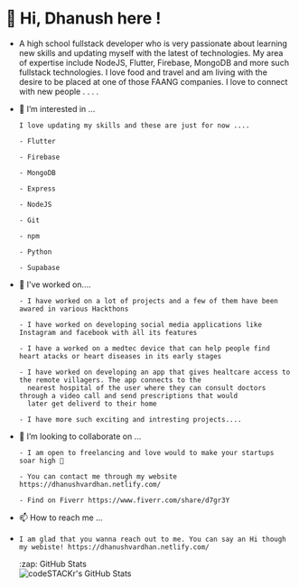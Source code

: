 # 👋 **Hi, Dhanush here !**
- A high school fullstack developer who is very passionate about learning new skills and updating myself with the latest of technologies. My area of expertise include NodeJS, Flutter, Firebase, MongoDB and more such fullstack technologies. I love food and travel and am living with the desire to be placed at one of those FAANG companies. I love to connect with new people . . . . 
- 👀 I’m interested in ...

      I love updating my skills and these are just for now ....
      
      - Flutter 
      
      - Firebase
      
      - MongoDB
      
      - Express 
      
      - NodeJS
      
      - Git
      
      - npm 
      
      - Python
      
      - Supabase
  
- 🌱 I've worked on....
      
      - I have worked on a lot of projects and a few of them have been awared in various Hackthons

      - I have worked on developing social media applications like Instagram and facebook with all its features
      
      - I have a worked on a medtec device that can help people find heart atacks or heart diseases in its early stages
      
      - I have worked on developing an app that gives healtcare access to the remote villagers. The app connects to the 
        nearest hospital of the user where they can consult doctors through a video call and send prescriptions that would
        later get deliverd to their home 
      
      - I have more such exciting and intresting projects....

    
- 💞️ I’m looking to collaborate on ...

      - I am open to freelancing and love would to make your startups soar high 🚀
      
      - You can contact me through my website https://dhanushvardhan.netlify.com/ 
      
      - Find on Fiverr https://www.fiverr.com/share/d7gr3Y
     
- 📫 How to reach me ...
-     I am glad that you wanna reach out to me. You can say an Hi though my webiste! https://dhanushvardhan.netlify.com/

  <summary>:zap: GitHub Stats</summary>

  <img align="left" alt="codeSTACKr's GitHub Stats" src="https://github-readme-stats.vercel.app/api?username=dhanush17-tech&show_icons=true&hide_border=false&title_color=ff652f&icon_color=FFE400&bg_color=09131B&text_color=ffffff&border_color=0c1a25" />


<!---
dhanush17-tech/dhanush17-tech is a ✨ special ✨ repository because its `README.md` (this file) appears on your GitHub profile.
You can click the Preview link to take a look at your changes.
--->
